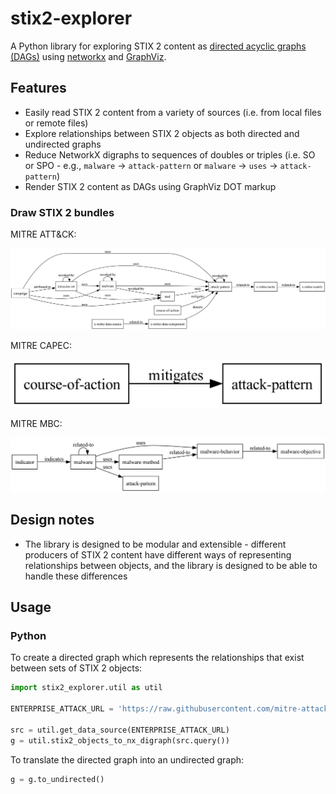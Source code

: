 <!-- omit in toc -->
# stix2-explorer

A Python library for exploring STIX 2 content as [directed acyclic graphs (DAGs)](https://en.wikipedia.org/wiki/Directed_acyclic_graph) using [networkx](https://github.com/networkx/networkx) and [GraphViz](https://graphviz.org/).

## Features

- Easily read STIX 2 content from a variety of sources (i.e. from local files or remote files)
- Explore relationships between STIX 2 objects as both directed and undirected graphs
- Reduce NetworkX digraphs to sequences of doubles or triples (i.e. SO or SPO - e.g., `malware` -> `attack-pattern` or `malware` -> `uses` -> `attack-pattern`)
- Render STIX 2 content as DAGs using GraphViz DOT markup

### Draw STIX 2 bundles

MITRE ATT&CK:

![Structure of MITRE ATT&CK](docs/enterprise-attack.png)

MITRE CAPEC:

![Structure of MITRE CAPEC](docs/capec.png)

MITRE MBC:

![Structure of MITRE MBC](docs/mbc.png)

## Design notes

- The library is designed to be modular and extensible - different producers of STIX 2 content have different ways of representing relationships between objects, and the library is designed to be able to handle these differences

## Usage

### Python

To create a directed graph which represents the relationships that exist between sets of STIX 2 objects:

```python
import stix2_explorer.util as util

ENTERPRISE_ATTACK_URL = 'https://raw.githubusercontent.com/mitre-attack/attack-stix-data/master/enterprise-attack/enterprise-attack.json'

src = util.get_data_source(ENTERPRISE_ATTACK_URL)
g = util.stix2_objects_to_nx_digraph(src.query())
```

To translate the directed graph into an undirected graph:

```python
g = g.to_undirected()
```
